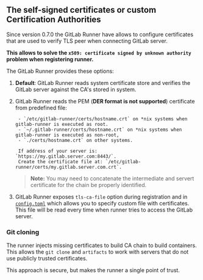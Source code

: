 ## The self-signed certificates or custom Certification Authorities

Since version 0.7.0 the GitLab Runner have allows to configure certificates that are used to verify TLS peer when connecting GitLab server.

**This allows to solve the `x509: certificate signed by unknown authority` problem when registering runner.**

The GitLab Runner provides these options:

1. **Default**: GitLab Runner reads system certificate store and verifies the GitLab server against the CA's stored in system.

2. GitLab Runner reads the PEM (**DER format is not supported**) certificate from predefined file:

        - `/etc/gitlab-runner/certs/hostname.crt` on *nix systems when gitlab-runner is executed as root.
        - `~/.gitlab-runner/certs/hostname.crt` on *nix systems when gitlab-runner is executed as non-root,
        - `./certs/hostname.crt` on other systems.

        If address of your server is: `https://my.gitlab.server.com:8443/`.
        Create the certificate file at: `/etc/gitlab-runner/certs/my.gitlab.server.com.crt`. 

    > **Note:** You may need to concatenate the intermediate and servert certificate 
      for the chain be properly identified. 
3. GitLab Runner exposes `tls-ca-file` option during registration and in [`config.toml`](advanced-configuration.md)
which allows you to specify custom file with certificates. This file will be read every time when runner tries to
access the GitLab server.

### Git cloning

The runner injects missing certificates to build CA chain to build containers.
This allows the `git clone` and `artifacts` to work with servers that do not use publicly trusted certificates.

This approach is secure, but makes the runner a single point of trust.
